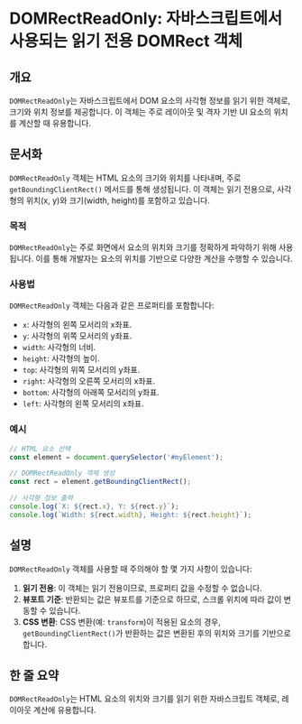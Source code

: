 <!--
Meta Description: # DOMRectReadOnly: 자바스크립트에서 사용되는 읽기 전용 DOMRect 객체 ## 개요 `DOMRectReadOnly`는 자바스크립트에서 DOM 요소의 사각형 정보를 읽기 위한 객체로, 크기와 위치 정보를 제공합니다. 이 객체는 주로 레이아웃 및 격자 기반...
Meta Keywords: 사각형의, domrectreadonly, 요소의, 모서리의, 객체는
-->

# DOMRectReadOnly: 자바스크립트에서 사용되는 읽기 전용 DOMRect 객체

## 개요
`DOMRectReadOnly`는 자바스크립트에서 DOM 요소의 사각형 정보를 읽기 위한 객체로, 크기와 위치 정보를 제공합니다. 이 객체는 주로 레이아웃 및 격자 기반 UI 요소의 위치를 계산할 때 유용합니다.

## 문서화
`DOMRectReadOnly` 객체는 HTML 요소의 크기와 위치를 나타내며, 주로 `getBoundingClientRect()` 메서드를 통해 생성됩니다. 이 객체는 읽기 전용으로, 사각형의 위치(x, y)와 크기(width, height)를 포함하고 있습니다. 

### 목적
`DOMRectReadOnly`는 주로 화면에서 요소의 위치와 크기를 정확하게 파악하기 위해 사용됩니다. 이를 통해 개발자는 요소의 위치를 기반으로 다양한 계산을 수행할 수 있습니다.

### 사용법
`DOMRectReadOnly` 객체는 다음과 같은 프로퍼티를 포함합니다:
- `x`: 사각형의 왼쪽 모서리의 x좌표.
- `y`: 사각형의 위쪽 모서리의 y좌표.
- `width`: 사각형의 너비.
- `height`: 사각형의 높이.
- `top`: 사각형의 위쪽 모서리의 y좌표.
- `right`: 사각형의 오른쪽 모서리의 x좌표.
- `bottom`: 사각형의 아래쪽 모서리의 y좌표.
- `left`: 사각형의 왼쪽 모서리의 x좌표.

### 예시
```javascript
// HTML 요소 선택
const element = document.querySelector('#myElement');

// DOMRectReadOnly 객체 생성
const rect = element.getBoundingClientRect();

// 사각형 정보 출력
console.log(`X: ${rect.x}, Y: ${rect.y}`);
console.log(`Width: ${rect.width}, Height: ${rect.height}`);
```

## 설명
`DOMRectReadOnly` 객체를 사용할 때 주의해야 할 몇 가지 사항이 있습니다:
1. **읽기 전용**: 이 객체는 읽기 전용이므로, 프로퍼티 값을 수정할 수 없습니다.
2. **뷰포트 기준**: 반환되는 값은 뷰포트를 기준으로 하므로, 스크롤 위치에 따라 값이 변동할 수 있습니다.
3. **CSS 변환**: CSS 변환(예: `transform`)이 적용된 요소의 경우, `getBoundingClientRect()`가 반환하는 값은 변환된 후의 위치와 크기를 기반으로 합니다.

## 한 줄 요약
`DOMRectReadOnly`는 HTML 요소의 위치와 크기를 읽기 위한 자바스크립트 객체로, 레이아웃 계산에 유용합니다.